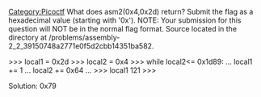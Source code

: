 [Category:Picoctf](/Category:Picoctf "wikilink") What does
asm2(0x4,0x2d) return? Submit the flag as a hexadecimal value (starting
with '0x'). NOTE: Your submission for this question will NOT be in the
normal flag format. Source located in the directory at
/problems/assembly-2_2_39150748a2771e0f5d2cbb14351ba582.

\>\>\> local1 = 0x2d \>\>\> local2 = 0x4 \>\>\> while local2\<= 0x1d89:
... local1 += 1 ... local2 += 0x64 ... \>\>\> local1 121 \>\>\>

Solution: 0x79